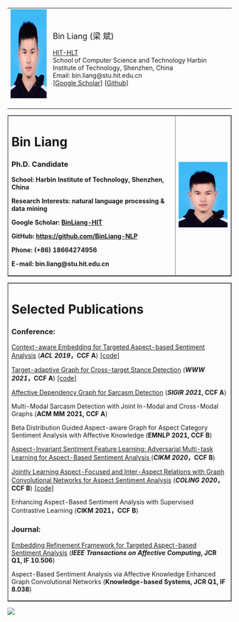 <table class="imgtable"><tr><td>
<a href="./"><img src="./binliang.jpeg" alt="" height="200px" /></a>&nbsp;</td>
<td align="left"><p><font size="4">Bin Liang (梁 斌)</font><br />
<br />
<a href="http://www.hitsz-hlt.com/">HIT-HLT</a><br />
 School of Computer Science and Technology
 Harbin Institute of Technology, Shenzhen, China
<br />
Email: bin.liang@stu.hit.edu.cn <br />
[<a class="p1" href="https://scholar.google.com/citations?user=djpQeLEAAAAJ&hl=zh-CN&authuser=1" target="_blank">Google Scholar</a>] [<a class="p2" href="https://github.com/BinLiang-NLP" target="_blank">Github</a>]</p>
</td></tr></table>


<table border="1">
  <tr>
    <td width="75%">
      <h1>Bin Liang</h1>
      <h3><b>Ph.D. Candidate</b></h3>
      <p><b>School: Harbin Institute of Technology, Shenzhen, China</b></p>
      <p><b>Research Interests: natural language processing & data mining</b></p>
      <p><b>Google Scholar: <a href="https://scholar.google.com/citations?hl=zh-CN&authuser=1&user=djpQeLEAAAAJ">BinLiang-HIT</a></b></p>
      <p><b>GitHub: <a href="https://github.com/BinLiang-NLP">https://github.com/BinLiang-NLP</a></b></p>
      <p><b>Phone: (+86) 18664274956</b></p>
      <p><b>E-mail: bin.liang@stu.hit.edu.cn</b></p>
    </td>
    <td width="25%">
      <img src="/binliang.jpeg" width="100%">
    </td>
  </tr>
</table>

<table border="1">
  <tr>
    <td width="100%">
      <h1>Selected Publications</h1>
      <h3><b>Conference:</b></h3>
      <p><a href="https://aclanthology.org/P19-1462.pdf">Context-aware Embedding for Targeted Aspect-based Sentiment Analysis</a> (<b><i>ACL 2019</i>，CCF A</b>) <a href="https://github.com/BinLiang-NLP/CAER-TABSA">[code]</a></p>
      <p><a href="https://dl.acm.org/doi/abs/10.1145/3442381.3449790">Target-adaptive Graph for Cross-target Stance Detection</a> (<b><i>WWW 2021</i>，CCF A</b>) <a href="https://github.com/BinLiang-NLP/TPDG">[code]</a></p>
      <p><a href="http://wrap.warwick.ac.uk/153596/7/WRAP-affective-dependency-graph-sarcasm-detection-Gui-2021.pdf">Affective Dependency Graph for Sarcasm Detection</a> (<b><i>SIGIR 2021</i>, CCF A</b>)</p>
      <p>Multi-Modal Sarcasm Detection with Joint In-Modal and Cross-Modal Graphs (<b>ACM MM 2021, CCF A</b>)</p>
      <p>Beta Distribution Guided Aspect-aware Graph for Aspect Category Sentiment Analysis with Affective Knowledge (<b>EMNLP 2021, CCF B</b>)</p>
      <p><a href="https://dl.acm.org/doi/10.1145/3340531.3411868">Aspect-Invariant Sentiment Feature Learning: Adversarial Multi-task Learning for Aspect-Based Sentiment Analysis </a> (<b><i>CIKM 2020</i>，CCF B</b>)</p>
      <p><a href="https://www.aclweb.org/anthology/2020.coling-main.13/">Jointly Learning Aspect-Focused and Inter-Aspect Relations with Graph Convolutional Networks for Aspect Sentiment Analysis</a> (<b><i>COLING 2020</i>，CCF B</b>) <a href="https://github.com/BinLiang-NLP/InterGCN-ABSA">[code]</a></p>
      <p>Enhancing Aspect-Based Sentiment Analysis with Supervised Contrastive Learning (<b>CIKM 2021，CCF B</b>)</p>
      <h3><b>Journal:</b></h3>
      <p><a href="https://ieeexplore.ieee.org/document/9397340">Embedding Refinement Framework for Targeted Aspect-based Sentiment Analysis</a> (<b><i>IEEE Transactions on Affective Computing</i>, JCR Q1, IF 10.506</b>)</p>
      <p>Aspect-Based Sentiment Analysis via Affective Knowledge Enhanced Graph Convolutional Networks (<b>Knowledge-based Systems, JCR Q1, IF 8.038</b>)</p>
    </td>
  </tr>
</table>

<body><a href="https://clustrmaps.com/site/1bk2o"  title="Visit tracker"><img src="//www.clustrmaps.com/map_v2.png?d=i4DNhWOIK9RnvpW3FT3L0ObAof0aCZxFdc-nRpZwpJw&cl=ffffff" /></a></body>

